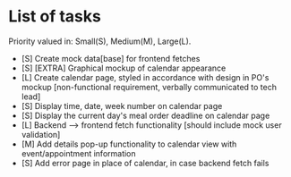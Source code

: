 # List of tasks
Priority valued in: Small(S), Medium(M), Large(L).

  - [S] Create mock data[base] for frontend fetches
  - [S] [EXTRA] Graphical mockup of calendar appearance
  - [L] Create calendar page, styled in accordance with design in PO's mockup [non-functional requirement, verbally communicated to tech lead]
  - [S] Display time, date, week number on calendar page
  - [S] Display the current day's meal order deadline on calendar page
  - [L] Backend --> frontend fetch functionality [should include mock user validation]
  - [M] Add details pop-up functionality to calendar view with event/appointment information
  - [S] Add error page in place of calendar, in case backend fetch fails
    
